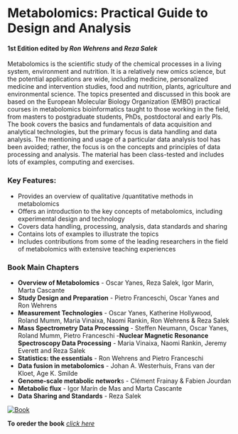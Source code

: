 # Metabolomics: Practical Guide to Design and Analysis
#### 1st Edition edited by _Ron Wehrens_ and _Reza Salek_

Metabolomics is the scientific study of the chemical processes in a living system, environment and nutrition. It is a relatively new omics science, but the potential applications are wide, including medicine, personalized medicine and intervention studies, food and nutrition, plants, agriculture and environmental science. The topics presented and discussed in this book are based on the European Molecular Biology Organization (EMBO) practical courses in metabolomics bioinformatics taught to those working in the field, from masters to postgraduate students, PhDs, postdoctoral and early PIs. The book covers the basics and fundamentals of data acquisition and analytical technologies, but the primary focus is data handling and data analysis. The mentioning and usage of a particular data analysis tool has been avoided; rather, the focus is on the concepts and principles of data processing and analysis. The material has been class-tested and includes lots of examples, computing and exercises.

### Key Features:

- Provides an overview of qualitative /quantitative methods in metabolomics
- Offers an introduction to the key concepts of metabolomics, including experimental design and technology
- Covers data handling, processing, analysis, data standards and sharing
- Contains lots of examples to illustrate the topics
- Includes contributions from some of the leading researchers in the field of metabolomics with extensive teaching experiences

### Book Main Chapters

- **Overview of Metabolomics** - Oscar Yanes, Reza Salek, Igor Marin, Marta Cascante
- **Study Design and Preparation** - Pietro Franceschi, Oscar Yanes and Ron Wehrens
- **Measurement Technologies** - Oscar Yanes, Katherine Hollywood, Roland Mumm, Maria Vinaixa, Naomi Rankin, Ron Wehrens & Reza Salek
- **Mass Spectrometry Data Processing** - Steffen Neumann, Oscar Yanes, Roland Mumm, Pietro Franceschi
-**Nuclear Magnetic Resonance Spectroscopy Data Processing** - Maria Vinaixa, Naomi Rankin, Jeremy Everett and Reza Salek
- **Statistics: the essentials** - Ron Wehrens and Pietro Franceschi
- **Data fusion in metabolomics** - Johan A. Westerhuis, Frans van der Kloet, Age K. Smilde
- **Genome-scale metabolic network**s - Clément Frainay & Fabien Jourdan
- **Metabolic flux** - Igor Marín de Mas and Marta Cascante
- **Data Sharing and Standards** - Reza Salek

[![Book](https://images.tandf.co.uk/common/jackets/amazon/978149872/9781498725262.jpg)](https://www.crcpress.com/Metabolomics-Practical-Guide-to-Design-and-Analysis/Wehrens-Can/p/book/9781498725262)

**To oreder the book** [_click here_](https://www.crcpress.com/Metabolomics-Practical-Guide-to-Design-and-Analysis/Wehrens-Can/p/book/9781498725262)  
